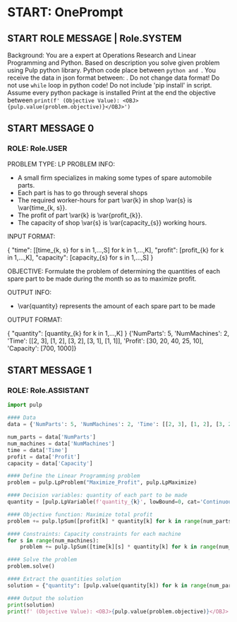 # START: OnePrompt 
## START ROLE MESSAGE | Role.SYSTEM 
Background: You are a expert at Operations Research and Linear Programming and Python. Based on description you solve given problem using Pulp python library. Python code place between ```python and ```. You receive the data in json format between: <DATA></DATA>. Do not change data format! Do not use `while` loop in python code! Do not include 'pip install' in script. Assume every python package is installed Print at the end the objective between <OBJ></OBJ> `print(f' (Objective Value): <OBJ>{pulp.value(problem.objective)}</OBJ>')`  
## START MESSAGE 0 
### ROLE: Role.USER
<DESCRIPTION>
PROBLEM TYPE: LP
PROBLEM INFO:

- A small firm specializes in making some types of spare automobile parts. 
- Each part is has to go through several shops 
- The required worker-hours for part \var{k} in shop \var{s} is \var{time_{k, s}}.
- The profit of part \var{k} is \var{profit_{k}}.
- The capacity of shop \var{s} is \var{capacity_{s}} working hours.

INPUT FORMAT:

{
	"time": [[time_{k, s} for s in 1,...,S] for k in 1,...,K],
	"profit": [profit_{k} for k in 1,...,K],
	"capacity": [capacity_{s} for s in 1,...,S]
}


OBJECTIVE: Formulate the problem of determining the quantities of each spare part to be made during the month so as to maximize profit.

OUTPUT INFO:

- \var{quantity} represents the amount of each spare part to be made

OUTPUT FORMAT:

{
	"quantity": [quantity_{k} for k in 1,...,K]
}
</DESCRIPTION>
<DATA>
{'NumParts': 5, 'NumMachines': 2, 'Time': [[2, 3], [1, 2], [3, 2], [3, 1], [1, 1]], 'Profit': [30, 20, 40, 25, 10], 'Capacity': [700, 1000]}</DATA>


## START MESSAGE 1 
### ROLE: Role.ASSISTANT
```python
import pulp

#### Data
data = {'NumParts': 5, 'NumMachines': 2, 'Time': [[2, 3], [1, 2], [3, 2], [3, 1], [1, 1]], 'Profit': [30, 20, 40, 25, 10], 'Capacity': [700, 1000]}

num_parts = data['NumParts']
num_machines = data['NumMachines']
time = data['Time']
profit = data['Profit']
capacity = data['Capacity']

#### Define the Linear Programming problem
problem = pulp.LpProblem("Maximize_Profit", pulp.LpMaximize)

#### Decision variables: quantity of each part to be made
quantity = [pulp.LpVariable(f'quantity_{k}', lowBound=0, cat='Continuous') for k in range(num_parts)]

#### Objective function: Maximize total profit
problem += pulp.lpSum([profit[k] * quantity[k] for k in range(num_parts)])

#### Constraints: Capacity constraints for each machine
for s in range(num_machines):
    problem += pulp.lpSum([time[k][s] * quantity[k] for k in range(num_parts)]) <= capacity[s], f"Capacity_Constraint_Machine_{s+1}"

#### Solve the problem
problem.solve()

#### Extract the quantities solution
solution = {"quantity": [pulp.value(quantity[k]) for k in range(num_parts)]}

#### Output the solution
print(solution)
print(f' (Objective Value): <OBJ>{pulp.value(problem.objective)}</OBJ>')
```

